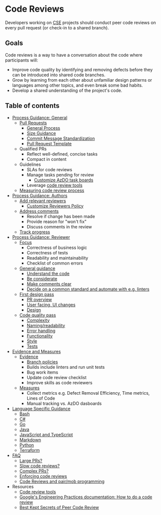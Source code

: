 # Code Reviews

Developers working on [CSE](../CSE.md) projects should conduct peer code reviews on every pull request (or check-in to a shared branch).

## Goals

Code reviews is a way to have a conversation about the code where participants will:

- Improve code quality by identifying and removing defects before they can be introduced into shared code branches.
- Grow by learning from each other about unfamiliar design patterns or languages among other topics, and even break some bad habits.
- Develop a shared understanding of the project's code.

## Table of contents

- [Process Guidance: General](./process-guidance/README.md#general-guidance)
  - [Pull Requests](./pull-requests.md)
    - [General Process](./pull-requests.md#general-process)
    - [Size Guidance](./pull-requests.md#size-guidance)
    - [Commit Message Standardization](./pull-requests.md#commit-message-standardization)
    - [Pull Request Template](./pull-request-template.md)
  - Qualified PRs
    - Reflect well-defined, concise tasks
    - Compact in content
  - Guidelines
    - SLAs for code reviews
    - Manage tasks pending for review
      - [Customize AzDO task boards](./process-guidance/customize-ado.md#task-boards)
    - Leverage [code review tools](./tools.md)
  - [Measuring code review process](./process-guidance/README.md#measuring-code-review-process)
- [Process Guidance: Authors](./process-guidance/author-guidance.md)
  - [Add relevant reviewers](./process-guidance/author-guidance.md#add-relevant-reviewers)
    - [Customize Reviewers Policy](./process-guidance/customize-ado.md#reviewer-policies)
  - [Address comments](./process-guidance/author-guidance.md#be-open-to-receive-feedback)
    - Resolve if change has been made
    - Provide reason for "won't fix"
    - Discuss comments in the review
  - [Track progress](./process-guidance/author-guidance.md#track-progress)
- [Process Guidance: Reviewer](./process-guidance/reviewer-guidance.md)
  - [Focus](./process-guidance/reviewer-guidance.md)
    - Correctness of business logic
    - Correctness of tests
    - Readability and maintainability
    - Checklist of common errors
  - [General guidance](./process-guidance/reviewer-guidance.md#general-guidance)
    - [Understand the code](./process-guidance/reviewer-guidance.md#understand-the-code-you-are-reviewing)
    - [Be considerate](./process-guidance/reviewer-guidance.md#be-considerate)
    - [Make comments clear](./process-guidance/reviewer-guidance.md#make-comments-clear)
    - [Decide on a common standard and automate with e.g. linters](./process-guidance/reviewer-guidance.md#decide-on-a-common-standard-for-each-language)
  - [First design pass](./process-guidance/reviewer-guidance.md#first-design-pass)
    - [PR overview](./process-guidance/reviewer-guidance.md#pull-request-overview)
    - [User facing, UI changes](./process-guidance/reviewer-guidance.md#user-facing-changes)
    - [Design](./process-guidance/reviewer-guidance.md#design)
  - [Code quality pass](./process-guidance/reviewer-guidance.md#code-quality-pass)
    - [Complexity](./process-guidance/reviewer-guidance.md#complexity)
    - [Naming/readability](./process-guidance/reviewer-guidance.md#naming_readability)
    - [Error handling](./process-guidance/reviewer-guidance.md#error-handling)
    - [Functionality](./process-guidance/reviewer-guidance.md#functionality)
    - [Style](./process-guidance/reviewer-guidance.md#style)
    - [Tests](./process-guidance/reviewer-guidance.md#tests)
- [Evidence and Measures](./evidence-and-measures/README.md)
  - [Evidence](./evidence-and-measures/README.md#evidence)
    - [Branch policies](./evidence-and-measures/branch-policy.md)
    - Builds include linters and run unit tests
    - Bug work items
    - Update code review checklist
    - Improve skills as code reviewers
  - [Measures](./evidence-and-measures/README.md#measures)
    - Collect metrics e.g. Defect Removal Efficiency, Time metrics, Lines of Code
    - Manual tracking vs. AzDO dasboards
- [Language Specific Guidance](./recipes/README.md)
  - [Bash](./recipes/Bash.md)
  - [C#](./recipes/CSharp.md)
  - [Go](./recipes/Go.md)
  - [Java](./recipes/Java.md)
  - [JavaScript and TypeScript](./recipes/javascript-and-typescript.md)
  - [Markdown](./recipes/Markdown.md)
  - [Python](./recipes/Python.md)
  - [Terraform](./recipes/Terraform.md)
- [FAQ](./faq.md)
  - [Large PRs?](./faq.md#we-experience-very-large-prs-how-can-we-fix-this)
  - [Slow code reviews?](./faq.md#we-experience-slow-code-reviews-causing-delays-in-delivering-features)
  - [Complex PRs?](./faq.md#reviewing-a-complex-pr-on-github-can-be-hard-is-there-a-more-integrated-way)
  - [Enforcing code reviews](./faq.md#how-can-we-enforce-code-reviews)
  - [Code Reviews and pair/mob programming](./faq.md#we-pair-or-mob-why-do-we-need-code-reviews)
- Resources
  - [Code review tools](tools.md)
  - [Google's Engineering Practices documentation: How to do a code review](https://google.github.io/eng-practices/review/reviewer/)
  - [Best Kept Secrets of Peer Code Review](https://static1.smartbear.co/smartbear/media/pdfs/best-kept-secrets-of-peer-code-review_redirected.pdf)
